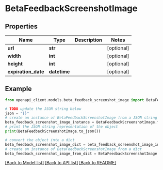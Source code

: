 # BetaFeedbackScreenshotImage


## Properties

Name | Type | Description | Notes
------------ | ------------- | ------------- | -------------
**url** | **str** |  | [optional] 
**width** | **int** |  | [optional] 
**height** | **int** |  | [optional] 
**expiration_date** | **datetime** |  | [optional] 

## Example

```python
from openapi_client.models.beta_feedback_screenshot_image import BetaFeedbackScreenshotImage

# TODO update the JSON string below
json = "{}"
# create an instance of BetaFeedbackScreenshotImage from a JSON string
beta_feedback_screenshot_image_instance = BetaFeedbackScreenshotImage.from_json(json)
# print the JSON string representation of the object
print(BetaFeedbackScreenshotImage.to_json())

# convert the object into a dict
beta_feedback_screenshot_image_dict = beta_feedback_screenshot_image_instance.to_dict()
# create an instance of BetaFeedbackScreenshotImage from a dict
beta_feedback_screenshot_image_from_dict = BetaFeedbackScreenshotImage.from_dict(beta_feedback_screenshot_image_dict)
```
[[Back to Model list]](../README.md#documentation-for-models) [[Back to API list]](../README.md#documentation-for-api-endpoints) [[Back to README]](../README.md)


